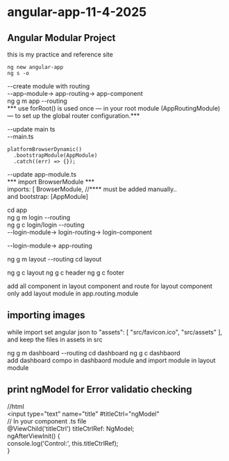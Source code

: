 # angular-app-11-4-2025
## Angular Modular Project
this is my practice and reference site
```
ng new angular-app 
ng s -o
```
 
--create module with routing <br>
--app-module-> app-routing-> app-component <br>
ng g m app --routing <br>
*** use forRoot() is used once — in your root module (AppRoutingModule) — to set up the global router configuration.***


--update main ts <br>
--main.ts <br>
```
platformBrowserDynamic()
  .bootstrapModule(AppModule)
  .catch((err) => {});
```
--update app-module.ts <br>
*** import BrowserModule *** <br>
imports: [
    BrowserModule, //**** must be added manually..  
and 
  bootstrap: [AppModule]

  
 cd app  <br>
 ng g m login --routing <br>
 ng g c login/login --routing <br>
 --login-module-> login-routing-> login-component <br>    

--login-module-> app-routing <br> 

 ng g m layout --routing
 cd layout

 ng g c layout
 ng g c header
 ng g c footer

 add all component in layout component and route for layout component only
 add layout module in app.routing.module
 
 ## importing images
 while import set angular json to 
          "assets": [
              "src/favicon.ico",
              "src/assets"
            ],
and keep the files in assets in src


ng g m dashboard --routing
cd dashboard
ng g c dashbaord  
add dashboard compo in dashbaord module and import module in layout module  

## print ngModel for Error validatio checking 
//html   
  <input type="text" name="title" #titleCtrl="ngModel"  
  // In your component .ts file  
  @ViewChild('titleCtrl') titleCtrlRef: NgModel;    
  ngAfterViewInit() {  
    console.log('Control:', this.titleCtrlRef);  
  }    






